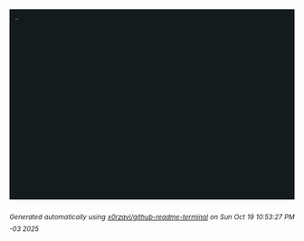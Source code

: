 <div align="justify">
<picture>
    <source media="(prefers-color-scheme: dark)" srcset="./output.gif">
    <source media="(prefers-color-scheme: light)" srcset="./output.gif">
    <img alt="GIFOS" src="output.gif">
</picture>

<sub><i>Generated automatically using [x0rzavi/github-readme-terminal](https://github.com/x0rzavi/github-readme-terminal) on Sun Oct 19 10:53:27 PM -03 2025</i></sub>

<!-- <details>
<summary>More details</summary>

</details> -->
</div>

<!-- Image deletion URL: NONE -->